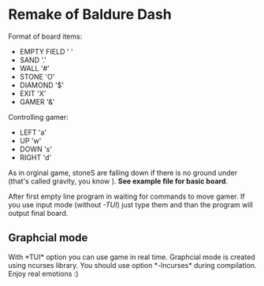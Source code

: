 <h1> Remake of Baldure Dash </h1>

Format of board items:
* EMPTY FIELD ' '
* SAND '.'
* WALL '#'
* STONE 'O'
* DIAMOND '$'
* EXIT 'X'
* GAMER '&'

Controlling gamer:
* LEFT 'a'
* UP 'w'
* DOWN 's'
* RIGHT 'd'

As in orginal game, stoneS are falling down if there is no ground under (that's  called gravity, you know ).
**See example file for basic board**.

After first empty line program in waiting for commands to move gamer. If you use input mode (without *-TUI*) just type them and than the program will output final board. 

<h2> Graphcial mode </h2>
With *TUI* option you can use game in real time. Graphcial mode is created using ncurses library. You should use option *-lncurses* during compilation. Enjoy real emotions :)
